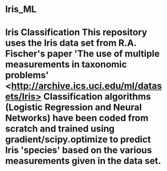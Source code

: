 # Iris_ML
# Iris Classification This repository uses the Iris data set from R.A. Fischer's paper 'The use of multiple measurements in taxonomic problems' &lt;http://archive.ics.uci.edu/ml/datasets/Iris>  Classification algorithms (Logistic Regression and Neural Networks) have been coded from scratch and trained using gradient/scipy.optimize to predict Iris 'species' based on the various measurements given in the data set.
